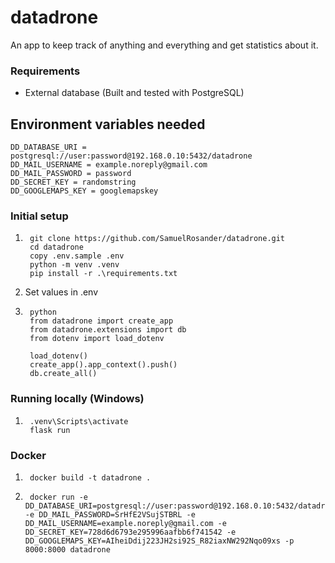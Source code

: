 # datadrone

An app to keep track of anything and everything and get statistics about it.

### Requirements

- External database (Built and tested with PostgreSQL)



## Environment variables needed

```
DD_DATABASE_URI = postgresql://user:password@192.168.0.10:5432/datadrone
DD_MAIL_USERNAME = example.noreply@gmail.com
DD_MAIL_PASSWORD = password
DD_SECRET_KEY = randomstring
DD_GOOGLEMAPS_KEY = googlemapskey
```

### Initial setup
1.      git clone https://github.com/SamuelRosander/datadrone.git
        cd datadrone
        copy .env.sample .env
        python -m venv .venv
        pip install -r .\requirements.txt
2. Set values in .env
3.      python
        from datadrone import create_app
        from datadrone.extensions import db
        from dotenv import load_dotenv

        load_dotenv()
        create_app().app_context().push()
        db.create_all()

### Running locally (Windows)
1.      .venv\Scripts\activate
        flask run

### Docker
1.      docker build -t datadrone .
2.      docker run -e DD_DATABASE_URI=postgresql://user:password@192.168.0.10:5432/datadrone -e DD_MAIL_PASSWORD=SrHfE2VSujSTBRL -e DD_MAIL_USERNAME=example.noreply@gmail.com -e DD_SECRET_KEY=728d6d6793e295996aafbb6f741542 -e DD_GOOGLEMAPS_KEY=AIheiDdij223JH2si92S_R82iaxNW292Nqo09xs -p 8000:8000 datadrone